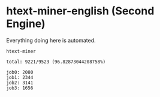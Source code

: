 # htext-miner-english (Second Engine)

Everything doing here is automated.

```
htext-miner

total: 9221/9523 (96.82873044208758%)

job0: 2080
job1: 2344
job2: 3141
job3: 1656
```